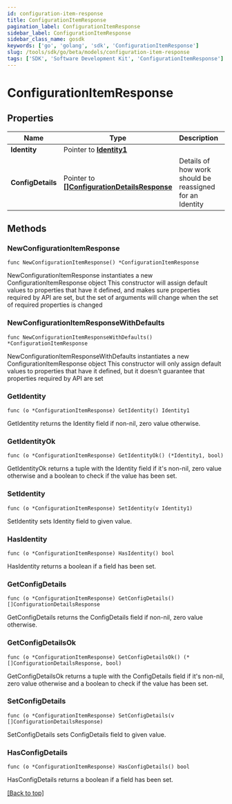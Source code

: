 ```yaml
---
id: configuration-item-response
title: ConfigurationItemResponse
pagination_label: ConfigurationItemResponse
sidebar_label: ConfigurationItemResponse
sidebar_class_name: gosdk
keywords: ['go', 'golang', 'sdk', 'ConfigurationItemResponse'] 
slug: /tools/sdk/go/beta/models/configuration-item-response
tags: ['SDK', 'Software Development Kit', 'ConfigurationItemResponse']
---
```


# ConfigurationItemResponse

## Properties

Name | Type | Description | Notes
------------ | ------------- | ------------- | -------------
**Identity** | Pointer to [**Identity1**](Identity1) |  | [optional] 
**ConfigDetails** | Pointer to [**[]ConfigurationDetailsResponse**](ConfigurationDetailsResponse) | Details of how work should be reassigned for an Identity | [optional] 

## Methods

### NewConfigurationItemResponse

`func NewConfigurationItemResponse() *ConfigurationItemResponse`

NewConfigurationItemResponse instantiates a new ConfigurationItemResponse object
This constructor will assign default values to properties that have it defined,
and makes sure properties required by API are set, but the set of arguments
will change when the set of required properties is changed

### NewConfigurationItemResponseWithDefaults

`func NewConfigurationItemResponseWithDefaults() *ConfigurationItemResponse`

NewConfigurationItemResponseWithDefaults instantiates a new ConfigurationItemResponse object
This constructor will only assign default values to properties that have it defined,
but it doesn't guarantee that properties required by API are set

### GetIdentity

`func (o *ConfigurationItemResponse) GetIdentity() Identity1`

GetIdentity returns the Identity field if non-nil, zero value otherwise.

### GetIdentityOk

`func (o *ConfigurationItemResponse) GetIdentityOk() (*Identity1, bool)`

GetIdentityOk returns a tuple with the Identity field if it's non-nil, zero value otherwise
and a boolean to check if the value has been set.

### SetIdentity

`func (o *ConfigurationItemResponse) SetIdentity(v Identity1)`

SetIdentity sets Identity field to given value.

### HasIdentity

`func (o *ConfigurationItemResponse) HasIdentity() bool`

HasIdentity returns a boolean if a field has been set.

### GetConfigDetails

`func (o *ConfigurationItemResponse) GetConfigDetails() []ConfigurationDetailsResponse`

GetConfigDetails returns the ConfigDetails field if non-nil, zero value otherwise.

### GetConfigDetailsOk

`func (o *ConfigurationItemResponse) GetConfigDetailsOk() (*[]ConfigurationDetailsResponse, bool)`

GetConfigDetailsOk returns a tuple with the ConfigDetails field if it's non-nil, zero value otherwise
and a boolean to check if the value has been set.

### SetConfigDetails

`func (o *ConfigurationItemResponse) SetConfigDetails(v []ConfigurationDetailsResponse)`

SetConfigDetails sets ConfigDetails field to given value.

### HasConfigDetails

`func (o *ConfigurationItemResponse) HasConfigDetails() bool`

HasConfigDetails returns a boolean if a field has been set.


[[Back to top]](#) 


